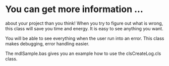 # You can get more information ...
about your project than you think!
When you try to figure out what is wrong, this class will save you time and energy.
It is easy to see anything you want.

You will be able to see everything when the user run into an error. This class makes debugging, error handling easier.

The mdlSample.bas gives you an example how to use the clsCreateLog.cls class.

